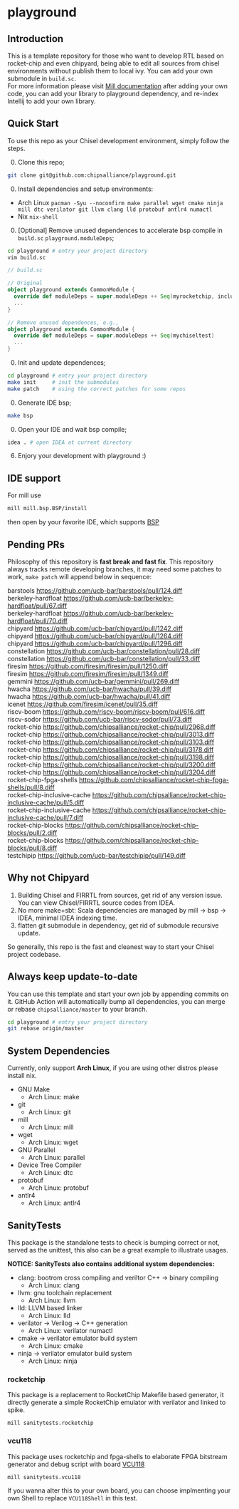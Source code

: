 # playground

## Introduction
This is a template repository for those who want to develop RTL based on rocket-chip and even chipyard, being able to edit all sources from chisel environments without publish them to local ivy.
You can add your own submodule in `build.sc`.  
For more information please visit [Mill documentation](https://com-lihaoyi.github.io/mill/mill/Intro_to_Mill.html)
after adding your own code, you can add your library to playground dependency, and re-index Intellij to add your own library.

## Quick Start

To use this repo as your Chisel development environment, simply follow the steps.

0. Clone this repo;

```bash
git clone git@github.com:chipsalliance/playground.git
```

0. Install dependencies and setup environments:
- Arch Linux `pacman -Syu --noconfirm make parallel wget cmake ninja mill dtc verilator git llvm clang lld protobuf antlr4 numactl`
- Nix `nix-shell`

0. [Optional] Remove unused dependences to accelerate bsp compile in `build.sc` `playground.moduleDeps`;

```bash
cd playground # entry your project directory
vim build.sc
```

```scala
// build.sc

// Original
object playground extends CommonModule {
  override def moduleDeps = super.moduleDeps ++ Seq(myrocketchip, inclusivecache, blocks, rocketdsputils, shells, firesim, boom, chipyard, chipyard.fpga, chipyard.utilities, mychiseltest)
  ...
}

// Remove unused dependences, e.g.,
object playground extends CommonModule {
  override def moduleDeps = super.moduleDeps ++ Seq(mychiseltest)
  ...
}
```


0. Init and update dependences;

```bash
cd playground # entry your project directory
make init     # init the submodules
make patch    # using the correct patches for some repos
```


0. Generate IDE bsp;

```bash
make bsp
```


0. Open your IDE and wait bsp compile;

```bash
idea . # open IDEA at current directory
```
06. Enjory your development with playground :)

## IDE support
For mill use
```bash
mill mill.bsp.BSP/install
```
then open by your favorite IDE, which supports [BSP](https://build-server-protocol.github.io/) 

## Pending PRs
Philosophy of this repository is **fast break and fast fix**.
This repository always tracks remote developing branches, it may need some patches to work, `make patch` will append below in sequence:
<!-- BEGIN-PATCH -->
barstools https://github.com/ucb-bar/barstools/pull/124.diff  
berkeley-hardfloat https://github.com/ucb-bar/berkeley-hardfloat/pull/67.diff  
berkeley-hardfloat https://github.com/ucb-bar/berkeley-hardfloat/pull/70.diff  
chipyard https://github.com/ucb-bar/chipyard/pull/1242.diff  
chipyard https://github.com/ucb-bar/chipyard/pull/1264.diff  
chipyard https://github.com/ucb-bar/chipyard/pull/1296.diff  
constellation https://github.com/ucb-bar/constellation/pull/28.diff  
constellation https://github.com/ucb-bar/constellation/pull/33.diff  
firesim https://github.com/firesim/firesim/pull/1250.diff  
firesim https://github.com/firesim/firesim/pull/1349.diff  
gemmini https://github.com/ucb-bar/gemmini/pull/269.diff  
hwacha https://github.com/ucb-bar/hwacha/pull/39.diff  
hwacha https://github.com/ucb-bar/hwacha/pull/41.diff  
icenet https://github.com/firesim/icenet/pull/35.diff  
riscv-boom https://github.com/riscv-boom/riscv-boom/pull/616.diff  
riscv-sodor https://github.com/ucb-bar/riscv-sodor/pull/73.diff  
rocket-chip https://github.com/chipsalliance/rocket-chip/pull/2968.diff  
rocket-chip https://github.com/chipsalliance/rocket-chip/pull/3013.diff  
rocket-chip https://github.com/chipsalliance/rocket-chip/pull/3103.diff  
rocket-chip https://github.com/chipsalliance/rocket-chip/pull/3178.diff  
rocket-chip https://github.com/chipsalliance/rocket-chip/pull/3198.diff  
rocket-chip https://github.com/chipsalliance/rocket-chip/pull/3200.diff  
rocket-chip https://github.com/chipsalliance/rocket-chip/pull/3204.diff  
rocket-chip-fpga-shells https://github.com/chipsalliance/rocket-chip-fpga-shells/pull/8.diff  
rocket-chip-inclusive-cache https://github.com/chipsalliance/rocket-chip-inclusive-cache/pull/5.diff  
rocket-chip-inclusive-cache https://github.com/chipsalliance/rocket-chip-inclusive-cache/pull/7.diff  
rocket-chip-blocks https://github.com/chipsalliance/rocket-chip-blocks/pull/2.diff  
rocket-chip-blocks https://github.com/chipsalliance/rocket-chip-blocks/pull/8.diff  
testchipip https://github.com/ucb-bar/testchipip/pull/149.diff  
<!-- END-PATCH -->

## Why not Chipyard

1. Building Chisel and FIRRTL from sources, get rid of any version issue. You can view Chisel/FIRRTL source codes from IDEA.
1. No more make+sbt: Scala dependencies are managed by mill -> bsp -> IDEA, minimal IDEA indexing time.
1. flatten git submodule in dependency, get rid of submodule recursive update.

So generally, this repo is the fast and cleanest way to start your Chisel project codebase.

## Always keep update-to-date
You can use this template and start your own job by appending commits on it. GitHub Action will automatically bump all dependencies, you can merge or rebase `chipsalliance/master` to your branch.

```bash
cd playground # entry your project directory
git rebase origin/master
```

## System Dependencies
Currently, only support **Arch Linux**, if you are using other distros please install nix.

* GNU Make
  - Arch Linux: make
* git
  - Arch Linux: git
* mill
  - Arch Linux: mill
* wget
  - Arch Linux: wget
* GNU Parallel
  - Arch Linux: parallel
* Device Tree Compiler
  - Arch Linux: dtc
* protobuf
  - Arch Linux: protobuf
* antlr4
  - Arch Linux: antlr4

## SanityTests
This package is the standalone tests to check is bumping correct or not, served as the unittest, this also can be a great example to illustrate usages.

**NOTICE: SanityTests also contains additional system dependencies:**
* clang: bootrom cross compiling and veriltor C++ -> binary compiling
  - Arch Linux: clang
* llvm: gnu toolchain replacement 
  - Arch Linux: llvm
* lld: LLVM based linker
  - Arch Linux: lld
* verilator -> Verilog -> C++ generation
  - Arch Linux: verilator numactl
* cmake -> verilator emulator build system
  - Arch Linux: cmake
* ninja -> verilator emulator build system
  - Arch Linux: ninja

### rocketchip
This package is a replacement to RocketChip Makefile based generator, it directly generate a simple RocketChip emulator with verilator and linked to spike. 
```
mill sanitytests.rocketchip
```

### vcu118
This package uses rocketchip and fpga-shells to elaborate FPGA bitstream generator and debug script with board [VCU118](https://www.xilinx.com/products/boards-and-kits/vcu118.html)
```
mill sanitytests.vcu118
```
If you wanna alter this to your own board, you can choose implmenting your own Shell to replace `VCU118Shell` in this test.
